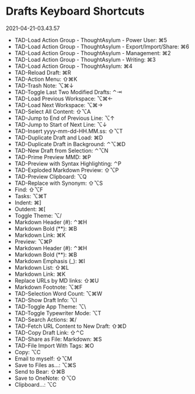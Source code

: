 # Drafts Keyboard Shortcuts
2021-04-21-03.43.57
- TAD-Load Action Group - ThoughtAsylum - Power User: ⌘5
- TAD-Load Action Group - ThoughtAsylum - Export/Import/Share: ⌘6
- TAD-Load Action Group - ThoughtAsylum - Management: ⌘2
- TAD-Load Action Group - ThoughtAsylum - Writing: ⌘3
- TAD-Load Action Group - ThoughtAsylum: ⌘4
- TAD-Reload Draft: ⌘R
- TAD-Action Menu: ⇧⌘K
- TAD-Trash Note: ⌥⌘↓
- TAD-Toggle Last Two Modified Drafts: ⌃⇥
- TAD-Load Previous Workspace: ⌥⌘←
- TAD-Load Next Workspace: ⌥⌘→
- TAD-Select All Content: ⇧⌥A
- TAD-Jump to End of Previous Line: ⌥↑
- TAD-Jump to Start of Next Line: ⌥↓
- TAD-Insert yyyy-mm-dd-HH.MM.ss: ⇧⌥T
- TAD-Duplicate Draft and Load: ⌘D
- TAD-Duplicate Draft in Background: ⌃⌥⌘D
- TAD-New Draft from Selection: ⌃⌥N
- TAD-Prime Preview MMD: ⌘P
- TAD-Preview with Syntax Highlighting: ⌃P
- TAD-Exploded Markdown Preview: ⇧⌥P
- TAD-Preview Clipboard: ⌥Q
- TAD-Replace with Synonym: ⇧⌥S
- Find: ⇧⌥F
- Tasks: ⌥⌘T
- Indent: ⌘]
- Outdent: ⌘[
- Toggle Theme: ⌥/
- Markdown Header (#): ⌃⌘H
- Markdown Bold (**): ⌘B
- Markdown Link: ⌘K
- Preview: ⌥⌘P
- Markdown Header (#): ⌃⌘H
- Markdown Bold (**): ⌘B
- Markdown Emphasis (_): ⌘I
- Markdown List: ⇧⌘L
- Markdown Link: ⌘K
- Replace URLs by MD links: ⇧⌘U
- Markdown Footnote: ⌥⌘F
- TAD-Selection Word Count: ⌥⌘W
- TAD-Show Draft Info: ⌥I
- TAD-Toggle App Theme: ⌥\
- TAD-Toggle Typewriter Mode: ⌥T
- TAD-Search Actions: ⌘/
- TAD-Fetch URL Content to New Draft: ⇧⌘D
- TAD-Copy Draft Link: ⇧⌃C
- TAD-Share as File: Markdown: ⌘S
- TAD-File Import With Tags: ⌘O
- Copy: ⌥C
- Email to myself: ⇧⌥M
- Save to Files as...: ⌥⌘S
- Send to Bear: ⇧⌘B
- Save to OneNote: ⇧⌥O
- Clipboard…: ⌥C